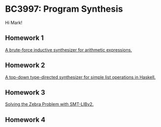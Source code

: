 # BC3997: Program Synthesis
Hi Mark!

## Homework 1
[A brute-force inductive synthesizer for arithmetic expressions.](homework1/)

## Homework 2
[A top-down type-directed synthesizer for simple list operations in Haskell.](homework2/)

## Homework 3
[Solving the Zebra Problem with SMT-LIBv2.](homework3/)

## Homework 4
